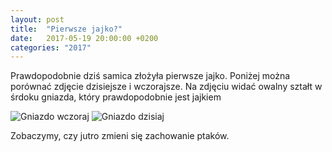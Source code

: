 ```yaml
---
layout: post
title:  "Pierwsze jajko?"
date:   2017-05-19 20:00:00 +0200
categories: "2017"
---
```


Prawdopodobnie dziś samica złożyła pierwsze jajko. Poniżej można porównać zdjęcie dzisiejsze i wczorajsze. Na zdjęciu widać owalny ształt w śrdoku gniazda, który prawdopodobnie jest jajkiem

![Gniazdo wczoraj]({{site.baseurl}}/images/vlcsnap-2017-05-18-11h12m38s013.png)
![Gniazdo dzisiaj]({{site.baseurl}}/images/vlcsnap-2017-05-20-10h53m10s299.png)

Zobaczymy, czy jutro zmieni się zachowanie ptaków.
